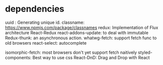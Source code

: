 # dependencies

uuid : Generating unique id.
classname: https://www.npmjs.com/package/classnames
redux: Implementation of Flux architecture
React-Redux
react-addons-update: to deal with immutable
Redux-thunk: an asynchronous action.
whatwg-fetch: support fetch func to old browsers
react-select: autocomplete

isomorphic-fetch: most browsers don't yet support fetch naitively
styled-components: Best way to use css
React-DnD: Drag and Drop with React
